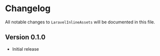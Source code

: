 # Changelog

All notable changes to `LaravelInlineAssets` will be documented in this file.

## Version 0.1.0
- Initial release

